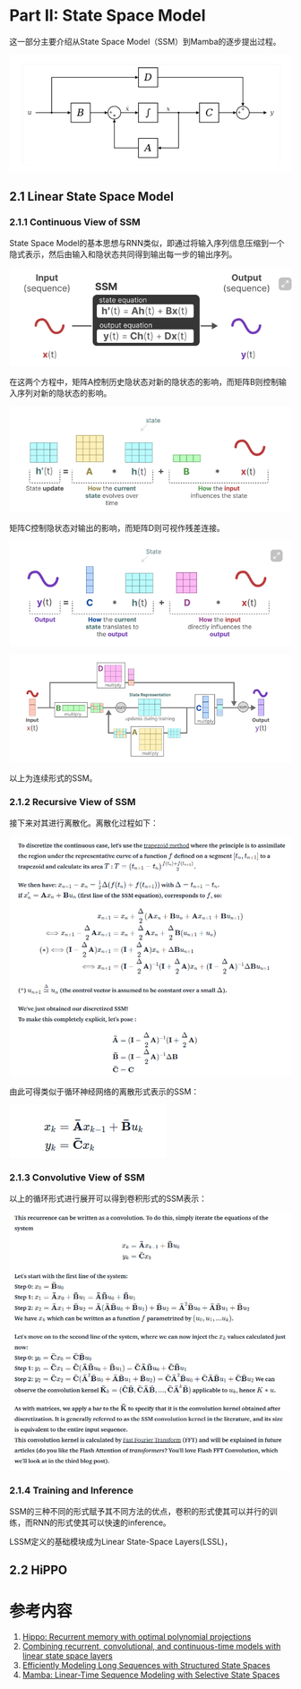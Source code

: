 # Part II: State Space Model

这一部分主要介绍从State Space Model（SSM）到Mamba的逐步提出过程。

![img](res/2-0.png)

## 2.1 Linear State Space Model

### 2.1.1 Continuous View of SSM

State Space Model的基本思想与RNN类似，即通过将输入序列信息压缩到一个隐式表示，然后由输入和隐状态共同得到输出每一步的输出序列。

![img](res/2-1.png)

在这两个方程中，矩阵A控制历史隐状态对新的隐状态的影响，而矩阵B则控制输入序列对新的隐状态的影响。

![img](res/2-2.png)

矩阵C控制隐状态对输出的影响，而矩阵D则可视作残差连接。

![img](res/2-3.png)

![img](res/2-4.png)

以上为连续形式的SSM。

### 2.1.2 Recursive View of SSM

接下来对其进行离散化。离散化过程如下：

![img](res/2-5.png)

由此可得类似于循环神经网络的离散形式表示的SSM：

![img](res/2-6.png)

### 2.1.3 Convolutive View of SSM

以上的循环形式进行展开可以得到卷积形式的SSM表示：

![img](res/2-7.png)

### 2.1.4 Training and Inference

SSM的三种不同的形式赋予其不同方法的优点，卷积的形式使其可以并行的训练，而RNN的形式使其可以快速的inference。

LSSM定义的基础模块成为Linear State-Space Layers(LSSL)，

## 2.2 HiPPO

# 参考内容
  
1. [Hippo: Recurrent memory with optimal polynomial projections](https://proceedings.neurips.cc/paper_files/paper/2020/hash/102f0bb6efb3a6128a3c750dd16729be-Abstract.html)  
2. [Combining recurrent, convolutional, and continuous-time models with linear state space layers](https://proceedings.neurips.cc/paper_files/paper/2021/hash/05546b0e38ab9175cd905eebcc6ebb76-Abstract.html)  
3. [Efficiently Modeling Long Sequences with Structured State Spaces](https://arxiv.org/abs/2111.00396)  
4. [Mamba: Linear-Time Sequence Modeling with Selective State Spaces](https://arxiv.org/abs/2312.00752)
